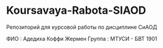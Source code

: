 # Koursavaya-Rabota-SIAOD
Репозиторий для курсовой работы по дисциплине СиАОД

ФИО    : Адедиха Коффи Жермен
Группа : МТУСИ - БВТ 1901
